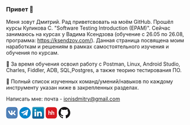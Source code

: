 ### Привет 👋

Меня зовут Дмитрий. Рад приветсвовать на моём GitHub. Прошёл курсы Куликова С. "Software Testing Introduction (EPAM)". Сейчас занимаюсь на курсах у Вадима Ксендзова (обучение с 26.05 по 26.08, программа: https://ksendzov.com/). Данная страница посвящена моим наработкам и решениям в рамках самостоятельного изучения и обучения по курсам.

:blue_book: За время обучения освоил работу с Postman, Linux, Android Studio, Charles, Fiddler, ADB, SQL,Postgres, а также теорию тестирования ПО.

:pushpin: Полный список изученных команд/умений/навыков по каждому инструменту указан ниже в закрепленных разделах.

Написать мне:
почта - ionisdmitry@gmail.com

[![Vk](icons/vk.png)](https://vk.com/may2018ok)
[![Telegram](icons/telegram.png)](https://t.me/ionisdmitry)
[![LinkedIn](icons/linkedin.png)](https://:www.linkedin.com/in/dmitry-ionis-913469211)
[![HeadHunter](icons/hh.png)](https://hh.ru/resume/17e072cbff08ea92ca0039ed1f36456b727066)
[![GitHub](icons/github.png)](https://github.com/ionisdmitry/IonisDmitry)
